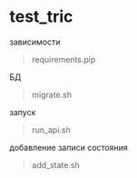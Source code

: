 # test_tric
зависимости
> requirements.pip

БД
> migrate.sh

запуск
> run_api.sh

добавление записи состояния
> add_state.sh
